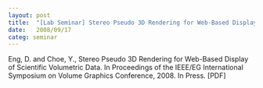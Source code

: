 ```yaml
---
layout: post
title:  "[Lab Seminar] Stereo Pseudo 3D Rendering for Web-Based Display of Scientific Volumetric Data"
date:   2008/09/17
categ: seminar
---
```






Eng, D. and Choe, Y., Stereo Pseudo 3D Rendering for Web-Based Display of Scientific Volumetric Data. In Proceedings of the IEEE/EG International Symposium on Volume Graphics Conference, 2008. In Press. [PDF]



 

